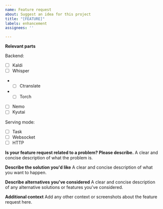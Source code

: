 ```yaml
---
name: Feature request
about: Suggest an idea for this project
title: "[FEATURE]"
labels: enhancement
assignees: ''

---
```


**Relevant parts**

Backend:
- [ ] Kaldi
- [ ] Whisper
- - [ ] Ctranslate
- - [ ] Torch
- [ ] Nemo
- [ ] Kyutai

Serving mode:
- [ ] Task
- [ ] Websocket
- [ ] HTTP

**Is your feature request related to a problem? Please describe.**
A clear and concise description of what the problem is.

**Describe the solution you'd like**
A clear and concise description of what you want to happen.

**Describe alternatives you've considered**
A clear and concise description of any alternative solutions or features you've considered.

**Additional context**
Add any other context or screenshots about the feature request here.

